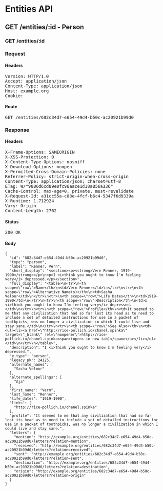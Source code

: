 # Entities API



## GET /entities/:id - Person

### GET /entities/:id
### Request

#### Headers

<pre>Version: HTTP/1.0
Accept: application/json
Content-Type: application/json
Host: example.org
Cookie: </pre>

#### Route

<pre>GET /entities/682c34d7-e654-49d4-b50c-ac20921b99d0</pre>

### Response

#### Headers

<pre>X-Frame-Options: SAMEORIGIN
X-XSS-Protection: 0
X-Content-Type-Options: nosniff
X-Download-Options: noopen
X-Permitted-Cross-Domain-Policies: none
Referrer-Policy: strict-origin-when-cross-origin
Content-Type: application/json; charset=utf-8
ETag: W/&quot;9006d6cd89e0fc96aace1d18a856a336&quot;
Cache-Control: max-age=0, private, must-revalidate
X-Request-Id: a31cc55a-c03e-4fcf-b6c4-5347f6d9339a
X-Runtime: 1.712924
Vary: Origin
Content-Length: 2762</pre>

#### Status

<pre>200 OK</pre>

#### Body

~~~
{
  "id": "682c34d7-e654-49d4-b50c-ac20921b99d0",
  "type": "person",
  "label": "Renner, Vern",
  "short_display": "<section><p><strong>Vern Renner, 1919-1990</strong></p>\n<p>I <i>think you ought to know I'm feeling very</i> depressed.</p></section>",
  "full_display": "<table>\n<tr>\n<th scope=\"row\">Name</th>\n<td>Vern Renner</td>\n</tr>\n<tr>\n<th scope=\"row\">Alternative Name(s)</th>\n<td>Sasha Velour</td>\n</tr>\n<tr>\n<th scope=\"row\">Life Dates</th>\n<td>1919-1990</td>\n</tr>\n<tr>\n<th scope=\"row\">Description</th>\n<td>I <i>think you ought to know I'm feeling very</i> depressed.</td>\n</tr>\n<tr>\n<th scope=\"row\">Profile</th>\n<td>It seemed to me that any civilization that had so far lost its head as to need to include a set of detailed instructions for use in a packet of toothpicks, was no longer a civilization in which I could live and stay sane.</td>\n</tr>\n<tr>\n<th scope=\"row\">See Also</th>\n<td><ul><li><a href=\"http://rice-pollich.io/chanel.spinka\" target=\"_blank\" rel=\"noopener\">http://rice-pollich.io/chanel.spinka<span>(opens in new tab)</span></a></li></ul></td>\n</tr>\n</table>",
  "description": "I <i>think you ought to know I'm feeling very</i> depressed.",
  "e_type": "person",
  "legacy_pk": 24125,
  "alternate_names": [
    "Sasha Velour"
  ],
  "alternate_spellings": [
    "Aja"
  ],
  "first_name": "Vern",
  "last_name": "Renner",
  "life_dates": "1919-1990",
  "links": [
    "http://rice-pollich.io/chanel.spinka"
  ],
  "profile": "It seemed to me that any civilization that had so far lost its head as to need to include a set of detailed instructions for use in a packet of toothpicks, was no longer a civilization in which I could live and stay sane.",
  "letters": {
    "mention": "http://example.org/entities/682c34d7-e654-49d4-b50c-ac20921b99d0/letters?relation=mention",
    "received": "http://example.org/entities/682c34d7-e654-49d4-b50c-ac20921b99d0/letters?relation=received",
    "sent": "http://example.org/entities/682c34d7-e654-49d4-b50c-ac20921b99d0/letters?relation=sent",
    "destination": "http://example.org/entities/682c34d7-e654-49d4-b50c-ac20921b99d0/letters?relation=destination",
    "origin": "http://example.org/entities/682c34d7-e654-49d4-b50c-ac20921b99d0/letters?relation=origin"
  }
}
~~~

